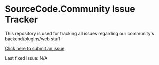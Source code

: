 # SourceCode.Community Issue Tracker
This repository is used for tracking all issues regarding our community's backend/plugins/web stuff

[Click here to submit an issue](https://github.com/meev/SourceCode/issues)

Last fixed issue: N/A
